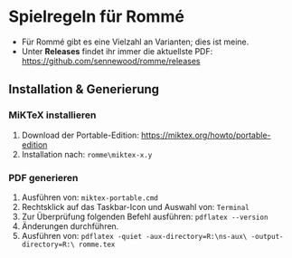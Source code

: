 # Spielregeln für Rommé

- Für Rommé gibt es eine Vielzahl an Varianten; dies ist meine.
- Unter **Releases** findet ihr immer die aktuellste PDF: https://github.com/sennewood/romme/releases


## Installation & Generierung

### MiKTeX installieren
1. Download der Portable-Edition: https://miktex.org/howto/portable-edition
1. Installation nach: `romme\miktex-x.y`

### PDF generieren
1. Ausführen von: `miktex-portable.cmd`
1. Rechtsklick auf das Taskbar-Icon und Auswahl von: `Terminal`
1. Zur Überprüfung folgenden Befehl ausführen: `pdflatex --version`
1. Änderungen durchführen.
1. Ausführen von: `pdflatex -quiet -aux-directory=R:\ns-aux\ -output-directory=R:\ romme.tex`
